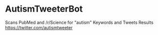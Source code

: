 # AutismTweeterBot 
Scans PubMed and /r/Science for "autism" Keywords and Tweets Results
https://twitter.com/autismtweeter
